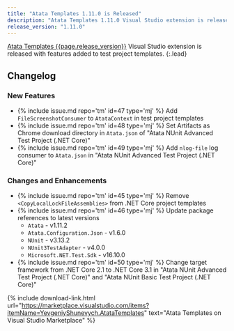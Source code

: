 ```yaml
---
title: "Atata Templates 1.11.0 is Released"
description: "Atata Templates 1.11.0 Visual Studio extension is released with features added to test project templates."
release_version: "1.11.0"
---
```


[Atata Templates {{page.release_version}}](https://marketplace.visualstudio.com/items?itemName=YevgeniyShunevych.AtataTemplates)
Visual Studio extension is released with features added to test project templates.
{:.lead}

<!--more-->

## Changelog

### New Features

- &#8203;{% include issue.md repo='tm' id=47 type='mj' %} Add `FileScreenshotConsumer` to `AtataContext` in test project templates
- &#8203;{% include issue.md repo='tm' id=48 type='mj' %} Set Artifacts as Chrome download directory in `Atata.json` of "Atata NUnit Advanced Test Project (.NET Core)"
- &#8203;{% include issue.md repo='tm' id=49 type='mj' %} Add `nlog-file` log consumer to `Atata.json` in "Atata NUnit Advanced Test Project (.NET Core)"

### Changes and Enhancements

- &#8203;{% include issue.md repo='tm' id=45 type='mj' %} Remove `<CopyLocalLockFileAssemblies>` from .NET Core project templates
- &#8203;{% include issue.md repo='tm' id=46 type='mj' %} Update package references to latest versions
  - `Atata` - v1.11.2
  - `Atata.Configuration.Json` - v1.6.0
  - `NUnit` - v3.13.2
  - `NUnit3TestAdapter` - v4.0.0
  - `Microsoft.NET.Test.Sdk` - v16.10.0
- &#8203;{% include issue.md repo='tm' id=50 type='mj' %} Change target framework from .NET Core 2.1 to .NET Core 3.1 in "Atata NUnit Advanced Test Project (.NET Core)" and "Atata NUnit Basic Test Project (.NET Core)"

{% include download-link.html url="https://marketplace.visualstudio.com/items?itemName=YevgeniyShunevych.AtataTemplates" text="Atata Templates on Visual Studio Marketplace" %}